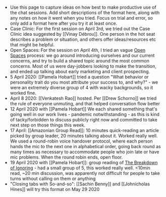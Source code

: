 - Use this page to capture ideas on how best to make productive use of the chat sessions. Add short descriptions of the format here, along with any notes on how it went when you tried. Focus on trial and error, so only add a format here after you try it at least once.
- Case Clinic: For the first session on April 3rd, we tried out the Case Clinic idea suggested by [[Vinay Débrou]]. One person in the hot seat describes a problem or situation, and others offer ideas/resources etc that might be helpful.
- Open Spaces: For the session on April 4th, I tried an vague [Open Spaces](https://openspaceworld.org/wp2/) process: we go around introducing ourselves and our current concerns, and try to build a shared topic around the most common concerns. Most of us were day-jobbers looking to make the transition, and ended up talking about early marketing and client prospecting.  
- 5 April 2020: [[Pamela Hobart]] tried a question "What behavior or personality trait do you most attribute your success to, and why?" - we were an extremely diverse group of 4 with wacky backgrounds, so it worked fine.
- April 8 2020: [[Venkatesh Rao]] hosted. Per [[Drew Schorno]] we tried the rule of everyone unmuting, and that helped conversation flow better 
- 12 April 2020 with [[Pamela Hobart]] We each shared something that's going well in our work lives - pandemic notwithstanding - as this is kind of tacky/forbidden to discuss publicly right now and committed to take next step on those things this week. 
- 17 April: [[Amazonian Group Read]]: 10 minutes quick-reading an article picked by group leader, 20 minutes talking about it. Worked really well. We used a round-robin voice handover protocol, where each person hands the mic to the next one in alphabetical order, going back round as many times as necessary to accommodate people who join late or have mic problems. When the round robin ends, open floor.
- 19 April 2020 with [[Pamela Hobart]]: group reading of [The Breakdown of Ignoring](https://carcinisation.com/2020/04/13/the-breakdown-of-ignoring/) - had a small group of 5, this worked really well. <10min read, ~20 min discussion, was apparently not difficult for people to take turns without calling on them or anything
- "Closing tabs with So-and-so": [[Sachin Benny]] and [[Johnicholas Hines]] will try this format on May 29 2020
